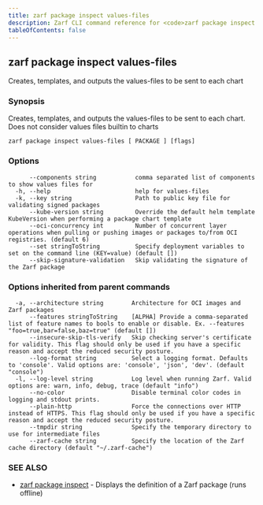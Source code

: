 ```yaml
---
title: zarf package inspect values-files
description: Zarf CLI command reference for <code>zarf package inspect values-files</code>.
tableOfContents: false
---
```


<!-- Page generated by Zarf; DO NOT EDIT -->

## zarf package inspect values-files

Creates, templates, and outputs the values-files to be sent to each chart

### Synopsis

Creates, templates, and outputs the values-files to be sent to each chart. Does not consider values files builtin to charts

```
zarf package inspect values-files [ PACKAGE ] [flags]
```

### Options

```
      --components string           comma separated list of components to show values files for
  -h, --help                        help for values-files
  -k, --key string                  Path to public key file for validating signed packages
      --kube-version string         Override the default helm template KubeVersion when performing a package chart template
      --oci-concurrency int         Number of concurrent layer operations when pulling or pushing images or packages to/from OCI registries. (default 6)
      --set stringToString          Specify deployment variables to set on the command line (KEY=value) (default [])
      --skip-signature-validation   Skip validating the signature of the Zarf package
```

### Options inherited from parent commands

```
  -a, --architecture string        Architecture for OCI images and Zarf packages
      --features stringToString    [ALPHA] Provide a comma-separated list of feature names to bools to enable or disable. Ex. --features "foo=true,bar=false,baz=true" (default [])
      --insecure-skip-tls-verify   Skip checking server's certificate for validity. This flag should only be used if you have a specific reason and accept the reduced security posture.
      --log-format string          Select a logging format. Defaults to 'console'. Valid options are: 'console', 'json', 'dev'. (default "console")
  -l, --log-level string           Log level when running Zarf. Valid options are: warn, info, debug, trace (default "info")
      --no-color                   Disable terminal color codes in logging and stdout prints.
      --plain-http                 Force the connections over HTTP instead of HTTPS. This flag should only be used if you have a specific reason and accept the reduced security posture.
      --tmpdir string              Specify the temporary directory to use for intermediate files
      --zarf-cache string          Specify the location of the Zarf cache directory (default "~/.zarf-cache")
```

### SEE ALSO

* [zarf package inspect](/commands/zarf_package_inspect/)	 - Displays the definition of a Zarf package (runs offline)

